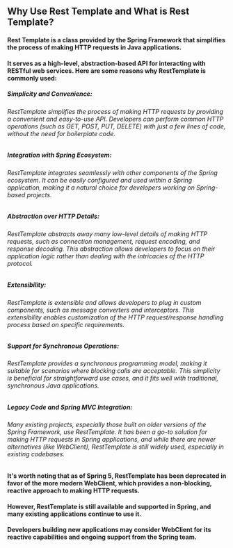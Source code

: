 ## Why Use Rest Template and What is Rest Template?

#### Rest Template is a class provided by the Spring Framework that simplifies the process of making HTTP requests in Java applications.
#### It serves as a high-level, abstraction-based API for interacting with RESTful web services. Here are some reasons why RestTemplate is commonly used:

##### Simplicity and Convenience:
###### RestTemplate simplifies the process of making HTTP requests by providing a convenient and easy-to-use API. Developers can perform common HTTP operations (such as GET, POST, PUT, DELETE) with just a few lines of code, without the need for boilerplate code.

##### Integration with Spring Ecosystem:
###### RestTemplate integrates seamlessly with other components of the Spring ecosystem. It can be easily configured and used within a Spring application, making it a natural choice for developers working on Spring-based projects.

##### Abstraction over HTTP Details:
###### RestTemplate abstracts away many low-level details of making HTTP requests, such as connection management, request encoding, and response decoding. This abstraction allows developers to focus on their application logic rather than dealing with the intricacies of the HTTP protocol.

##### Extensibility:
###### RestTemplate is extensible and allows developers to plug in custom components, such as message converters and interceptors. This extensibility enables customization of the HTTP request/response handling process based on specific requirements.

##### Support for Synchronous Operations:
###### RestTemplate provides a synchronous programming model, making it suitable for scenarios where blocking calls are acceptable. This simplicity is beneficial for straightforward use cases, and it fits well with traditional, synchronous Java applications.

##### Legacy Code and Spring MVC Integration:
###### Many existing projects, especially those built on older versions of the Spring Framework, use RestTemplate. It has been a go-to solution for making HTTP requests in Spring applications, and while there are newer alternatives (like WebClient), RestTemplate is still widely used, especially in existing codebases.

#### It's worth noting that as of Spring 5, RestTemplate has been deprecated in favor of the more modern WebClient, which provides a non-blocking, reactive approach to making HTTP requests.
#### However, RestTemplate is still available and supported in Spring, and many existing applications continue to use it.
#### Developers building new applications may consider WebClient for its reactive capabilities and ongoing support from the Spring team.
